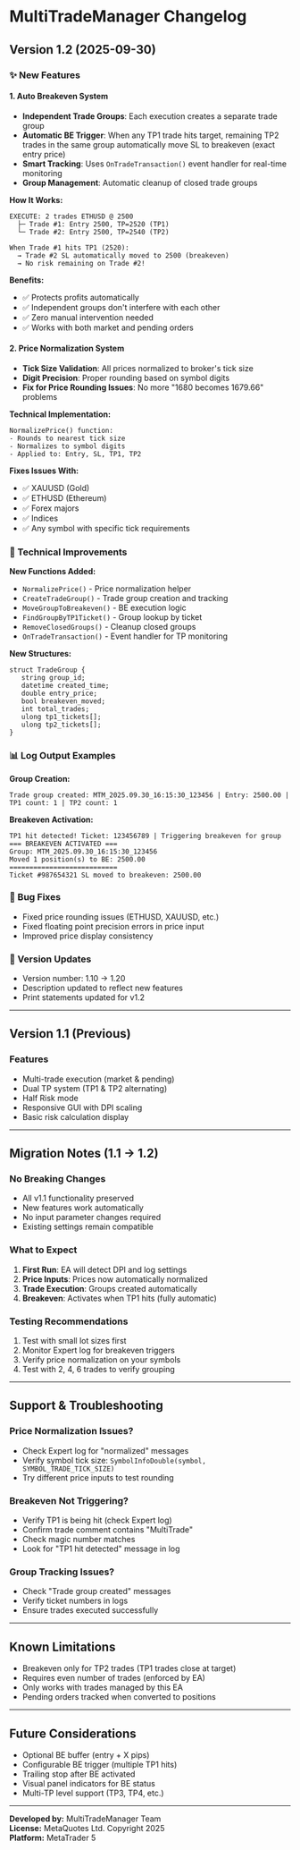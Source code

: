 # MultiTradeManager Changelog

## Version 1.2 (2025-09-30)

### ✨ New Features

#### 1. **Auto Breakeven System**
- **Independent Trade Groups**: Each execution creates a separate trade group
- **Automatic BE Trigger**: When any TP1 trade hits target, remaining TP2 trades in the same group automatically move SL to breakeven (exact entry price)
- **Smart Tracking**: Uses `OnTradeTransaction()` event handler for real-time monitoring
- **Group Management**: Automatic cleanup of closed trade groups

**How It Works:**
```
EXECUTE: 2 trades ETHUSD @ 2500
  ├─ Trade #1: Entry 2500, TP=2520 (TP1)
  └─ Trade #2: Entry 2500, TP=2540 (TP2)

When Trade #1 hits TP1 (2520):
  → Trade #2 SL automatically moved to 2500 (breakeven)
  → No risk remaining on Trade #2!
```

**Benefits:**
- ✅ Protects profits automatically
- ✅ Independent groups don't interfere with each other
- ✅ Zero manual intervention needed
- ✅ Works with both market and pending orders

#### 2. **Price Normalization System**
- **Tick Size Validation**: All prices normalized to broker's tick size
- **Digit Precision**: Proper rounding based on symbol digits
- **Fix for Price Rounding Issues**: No more "1680 becomes 1679.66" problems

**Technical Implementation:**
```mql5
NormalizePrice() function:
- Rounds to nearest tick size
- Normalizes to symbol digits
- Applied to: Entry, SL, TP1, TP2
```

**Fixes Issues With:**
- ✅ XAUUSD (Gold)
- ✅ ETHUSD (Ethereum)
- ✅ Forex majors
- ✅ Indices
- ✅ Any symbol with specific tick requirements

### 🔧 Technical Improvements

**New Functions Added:**
- `NormalizePrice()` - Price normalization helper
- `CreateTradeGroup()` - Trade group creation and tracking
- `MoveGroupToBreakeven()` - BE execution logic
- `FindGroupByTP1Ticket()` - Group lookup by ticket
- `RemoveClosedGroups()` - Cleanup closed groups
- `OnTradeTransaction()` - Event handler for TP monitoring

**New Structures:**
```mql5
struct TradeGroup {
   string group_id;
   datetime created_time;
   double entry_price;
   bool breakeven_moved;
   int total_trades;
   ulong tp1_tickets[];
   ulong tp2_tickets[];
}
```

### 📊 Log Output Examples

**Group Creation:**
```
Trade group created: MTM_2025.09.30_16:15:30_123456 | Entry: 2500.00 | TP1 count: 1 | TP2 count: 1
```

**Breakeven Activation:**
```
TP1 hit detected! Ticket: 123456789 | Triggering breakeven for group
=== BREAKEVEN ACTIVATED ===
Group: MTM_2025.09.30_16:15:30_123456
Moved 1 position(s) to BE: 2500.00
===========================
Ticket #987654321 SL moved to breakeven: 2500.00
```

### 🐛 Bug Fixes
- Fixed price rounding issues (ETHUSD, XAUUSD, etc.)
- Fixed floating point precision errors in price input
- Improved price display consistency

### 🎨 Version Updates
- Version number: 1.10 → 1.20
- Description updated to reflect new features
- Print statements updated for v1.2

---

## Version 1.1 (Previous)

### Features
- Multi-trade execution (market & pending)
- Dual TP system (TP1 & TP2 alternating)
- Half Risk mode
- Responsive GUI with DPI scaling
- Basic risk calculation display

---

## Migration Notes (1.1 → 1.2)

### No Breaking Changes
- All v1.1 functionality preserved
- New features work automatically
- No input parameter changes required
- Existing settings remain compatible

### What to Expect
1. **First Run**: EA will detect DPI and log settings
2. **Price Inputs**: Prices now automatically normalized
3. **Trade Execution**: Groups created automatically
4. **Breakeven**: Activates when TP1 hits (fully automatic)

### Testing Recommendations
1. Test with small lot sizes first
2. Monitor Expert log for breakeven triggers
3. Verify price normalization on your symbols
4. Test with 2, 4, 6 trades to verify grouping

---

## Support & Troubleshooting

### Price Normalization Issues?
- Check Expert log for "normalized" messages
- Verify symbol tick size: `SymbolInfoDouble(symbol, SYMBOL_TRADE_TICK_SIZE)`
- Try different price inputs to test rounding

### Breakeven Not Triggering?
- Verify TP1 is being hit (check Expert log)
- Confirm trade comment contains "MultiTrade"
- Check magic number matches
- Look for "TP1 hit detected" message in log

### Group Tracking Issues?
- Check "Trade group created" messages
- Verify ticket numbers in logs
- Ensure trades executed successfully

---

## Known Limitations
- Breakeven only for TP2 trades (TP1 trades close at target)
- Requires even number of trades (enforced by EA)
- Only works with trades managed by this EA
- Pending orders tracked when converted to positions

---

## Future Considerations
- Optional BE buffer (entry + X pips)
- Configurable BE trigger (multiple TP1 hits)
- Trailing stop after BE activated
- Visual panel indicators for BE status
- Multi-TP level support (TP3, TP4, etc.)

---

**Developed by:** MultiTradeManager Team  
**License:** MetaQuotes Ltd. Copyright 2025  
**Platform:** MetaTrader 5